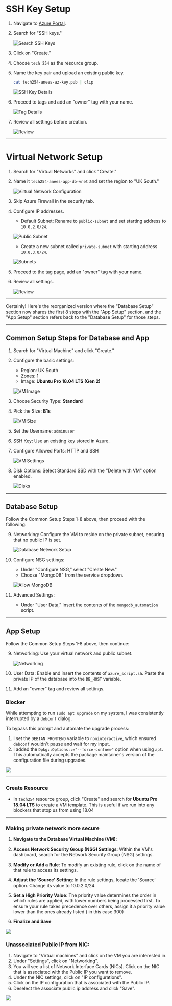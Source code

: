 # SSH Key Setup

1. Navigate to [Azure Portal](https://portal.azure.com).
2. Search for "SSH keys."
  
   ![Search SSH Keys](images/search.PNG)

3. Click on "Create."
4. Choose `tech 254` as the resource group.
5. Name the key pair and upload an existing public key.

   ```bash
   cat tech254-anees-az-key.pub | clip
   ```
   
   ![SSH Key Details](images/ssh_key.PNG)

6. Proceed to tags and add an "owner" tag with your name.

   ![Tag Details](images/tag.PNG)

7. Review all settings before creation.

   ![Review](images/review.PNG)

---

# Virtual Network Setup

1. Search for "Virtual Networks" and click "Create."
2. Name it `tech254-anees-app-db-vnet` and set the region to "UK South."

   ![Virtual Network Configuration](images/vn_1.PNG)

3. Skip Azure Firewall in the security tab.
4. Configure IP addresses.

   - Default Subnet: Rename to `public-subnet` and set starting address to `10.0.2.0/24`.
  
   ![Public Subnet](images/public.PNG)

   - Create a new subnet called `private-subnet` with starting address `10.0.3.0/24`.
  
   ![Subnets](images/subnets.PNG)

5. Proceed to the tag page, add an "owner" tag with your name.
6. Review all settings.

   ![Review](images/review2.PNG)

---
Certainly! Here's the reorganized version where the "Database Setup" section now shares the first 8 steps with the "App Setup" section, and the "App Setup" section refers back to the "Database Setup" for those steps.

---

## Common Setup Steps for Database and App

1. Search for "Virtual Machine" and click "Create."
2. Configure the basic settings:

   - Region: UK South
   - Zones: 1
   - Image: **Ubuntu Pro 18.04 LTS (Gen 2)**
  
   ![VM Image](images/image.PNG)

3. Choose Security Type: **Standard**
4. Pick the Size: **B1s**

   ![VM Size](images/size.PNG)

5. Set the Username: `adminuser`
6. SSH Key: Use an existing key stored in Azure.
7. Configure Allowed Ports: HTTP and SSH
  
   ![VM Settings](images/vm_settings.PNG)

8. Disk Options: Select Standard SSD with the "Delete with VM" option enabled.

   ![Disks](images/disks.PNG)

---

## Database Setup

Follow the Common Setup Steps 1-8 above, then proceed with the following:

9. Networking: Configure the VM to reside on the private subnet, ensuring that no public IP is set.

   ![Database Network Setup](images/db_network_setup.PNG)

10. Configure NSG settings:

    - Under "Configure NSG," select "Create New."
    - Choose "MongoDB" from the service dropdown.
  
    ![Allow MongoDB](images/allow_mongodb.PNG)

11. Advanced Settings:
   
    - Under "User Data," insert the contents of the `mongodb_automation` script.

---

## App Setup

Follow the Common Setup Steps 1-8 above, then continue:

9. Networking: Use your virtual network and public subnet.

   ![Networking](images/networking.PNG)

10. User Data: Enable and insert the contents of `azure_script.sh`. Paste the private IP of the database into the `DB_HOST` variable.
11. Add an "owner" tag and review all settings.

### Blocker

While attempting to run `sudo apt upgrade` on my system, I was consistently interrupted by a `debconf` dialog. 

To bypass this prompt and automate the upgrade process:
1. I set the `DEBIAN_FRONTEND` variable to `noninteractive`, which ensured `debconf` wouldn't pause and wait for my input.
2. I added the `Dpkg::Options::="--force-confnew"` option when using `apt`. This automatically accepts the package maintainer's version of the configuration file during upgrades.

![](images/blocker.png)

---

### Create Resource

- In `tech254` resource group, click "Create" and search for **Ubuntu Pro 18.04 LTS** to create a VM template. This is useful if we run into any blockers that stop us from using 18.04

---

### Making private network more secure

1. **Navigate to the Database Virtual Machine (VM)**:

2. **Access Network Security Group (NSG) Settings**: Within the VM's dashboard, search for the Network Security Group (NSG) settings. 

3. **Modify or Add a Rule**: 
To modify an existing rule, click on the name of that rule to access its settings. 

5. **Adjust the 'Source' Setting**: In the rule settings, locate the 'Source' option. Change its value to 10.0.2.0/24.

6. **Set a High Priority Value**: The priority value determines the order in which rules are applied, with lower numbers being processed first. To ensure your rule takes precedence over others, assign it a priority value lower than the ones already listed ( in this case 300)

7. **Finalize and Save**



![](images/secure_private.PNG)

### Unassociated Public IP from NIC:

1. Navigate to "Virtual machines" and click on the VM you are interested in.
2. Under "Settings", click on "Networking".
3. You will see a list of Network Interface Cards (NICs). Click on the NIC that is associated with the Public IP you want to remove.
4. Under the NIC settings, click on "IP configurations".
5. Click on the IP configuration that is associated with the Public IP.
6. Deselect the associate public ip address and click "Save".

![](images/ipconfig.PNG)

